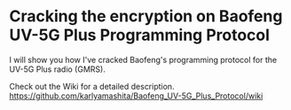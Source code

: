 # Cracking the encryption on Baofeng UV-5G Plus Programming Protocol 

I will show you how I've cracked Baofeng's programming protocol for the UV-5G Plus radio (GMRS). 

Check out the Wiki for a detailed description.
https://github.com/karlyamashita/Baofeng_UV-5G_Plus_Protocol/wiki
